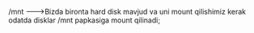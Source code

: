 /mnt --->Bizda bironta hard disk mavjud va uni mount qilishimiz kerak odatda disklar /mnt papkasiga mount qilinadi;